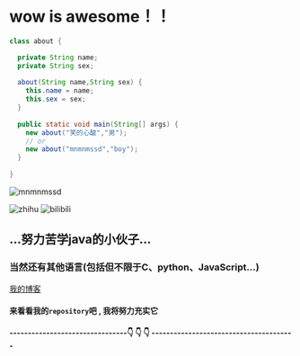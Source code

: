 # wow is awesome！！
```java
class about {

  private String name;
  private String sex;
  
  about(String name,String sex) {
    this.name = name;
    this.sex = sex;
  }
  
  public static void main(String[] args) {
    new about("笑的心酸","男");  
    // or
    new about("mnmnmssd","boy");
  }
  
}
```
![mnmnmssd](https://count.getloli.com/get/@mnmnmssd?theme=rule34)

![zhihu](https://stats.justsong.cn/api/zhihu?username=mnmnmssd)
![bilibili](https://stats.justsong.cn/api/bilibili/?id=3803911)

## ...努力苦学java的小伙子...
### 当然还有其他语言(包括但不限于C、python、JavaScript...)
[我的博客](https://blog.xinsuan.xyz)
#### 来看看我的`repository`吧 , **我将努力充实它**
#### --------------------------------👇 👇 👇 ---------------------------------------
